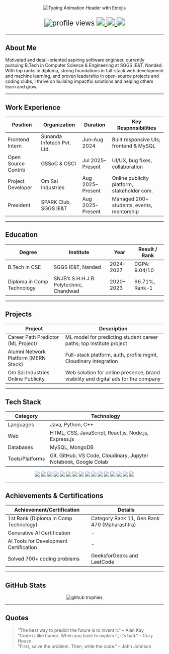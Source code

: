 <!-- Tushar Pandhare | GitHub Profile README -->
<!-- Tushar-Pandhare Github  -->
<!-- Github tushar-pandhare-->
<!-- Thank Uh-->
<p align="center">
  <img src="https://readme-typing-svg.herokuapp.com?font=Poppins&size=35&duration=3000&pause=1000&color=39e678&center=true&vCenter=true&width=950&lines=Hi+there,+I'm+Tushar%20👋;Full-Stack+Developer%20🚀;ML+Enthusiast%20🤖;Competitive+Programmer%20💻;MERN+Stack%20⚛️;CPP|Java|Python|JavaScript%20🛠️;MySQL|MongoDB%20💾;Git|VS+Code|Cloudinary%20⚙️;ML+Algorithms|DSA%20📚;🎓+Diploma:+96.71%25|B.Tech+CSE%20🎓;💡+Always+Learning%20✨" alt="Typing Animation Header with Emojis"/>
</p>

<!-- Enlarged Badges (Profile Views, LeetCode, LinkedIn, Gmail) -->
<p align="center" style="zoom:1.6;">
  <img src="https://komarev.com/ghpvc/?username=tushar-pandhare&label=Profile%20views&color=0e75b6&style=flat" alt="profile views"/>
  <a href="https://leetcode.com/tushar-pandhare/">
    <img src="https://img.shields.io/badge/LeetCode-FFA116?style=flat&logo=leetcode&logoColor=white"/>
  </a>
  <a href="https://www.linkedin.com/in/tushar-pandhare/">
    <img src="https://img.shields.io/badge/LinkedIn-0077B5?style=flat&logo=linkedin&logoColor=white"/>
  </a>
  <a href="mailto:tusharpandharetp@gmail.com">
    <img src="https://img.shields.io/badge/Gmail-D14836?style=flat&logo=gmail&logoColor=white"/>
  </a>
</p>

---

## About Me

Motivated and detail-oriented aspiring software engineer, currently pursuing B.Tech in Computer Science & Engineering at SGGS IE&T, Nanded. With top ranks in diploma, strong foundations in full-stack web development and machine learning, and proven leadership in open-source projects and coding clubs, I thrive on building impactful solutions and helping others learn and grow.

---

## Work Experience

| Position           | Organization                    | Duration                | Key Responsibilities                      |
|--------------------|---------------------------------|-------------------------|------------------------------------------- |
| Frontend Intern    | Sunanda Infotech Pvt. Ltd.      | Jun–Aug 2024            | Built responsive UIs; frontend & MySQL     |
| Open Source Contrib| GSSoC & OSCI                    | Jul 2025–Present        | UI/UX, bug fixes, collaboration            |
| Project Developer  | Om Sai Industries               | Aug 2025–Present        | Online publicity platform, stakeholder com.|
| President          | SPARK Club, SGGS IE&T           | Aug 2025–Present        | Managed 200+ students, events, mentorship |

---

## Education

| Degree                     | Institute                             | Year         | Result / Rank   |
|----------------------------|---------------------------------------|--------------|-----------------|
| B.Tech in CSE              | SGGS IE&T, Nanded                     | 2024–2027    | CGPA: 9.04/10   |
| Diploma in Comp Technology | SNJB’s S.H.H.J.B. Polytechnic, Chandwad| 2020–2023    | 96.71%, Rank-1  |

---

## Projects

| Project                               | Description                                                                                             |
|----------------------------------------|--------------------------------------------------------------------------------------------------------|
| Career Path Predictor (ML Project)     | ML model for predicting student career paths; top institute project                                    |
| Alumni Network Platform (MERN Stack)   | Full-stack platform, auth, profile mgmt, Cloudinary integration                                        |
| Om Sai Industries Online Publicity     | Web solution for online presence, brand visibility and digital ads for the company                     |

---

## Tech Stack

| Category      | Technology                                      |
|---------------|-------------------------------------------------|
| Languages     | Java, Python, C++                               |
| Web           | HTML, CSS, JavaScript, React.js, Node.js, Express.js |
| Databases     | MySQL, MongoDB                                  |
| Tools/Platforms| Git, GitHub, VS Code, Cloudinary, Jupyter Notebook, Google Colab |

<p align="center">
  <img src="https://img.shields.io/badge/Java-ED8B00?style=for-the-badge&logo=java&logoColor=white"/>
  <img src="https://img.shields.io/badge/Python-3776AB?style=for-the-badge&logo=python&logoColor=white"/>
  <img src="https://img.shields.io/badge/C++-00599C?style=for-the-badge&logo=cplusplus&logoColor=white"/>
  <img src="https://img.shields.io/badge/HTML5-E34F26?style=for-the-badge&logo=html5&logoColor=white"/>
  <img src="https://img.shields.io/badge/CSS3-1572B6?style=for-the-badge&logo=css3&logoColor=white"/>
  <img src="https://img.shields.io/badge/JavaScript-F7DF1E?style=for-the-badge&logo=javascript&logoColor=black"/>
  <img src="https://img.shields.io/badge/React-61DAFB?style=for-the-badge&logo=react&logoColor=black"/>
  <img src="https://img.shields.io/badge/Node.js-339933?style=for-the-badge&logo=nodedotjs&logoColor=white"/>
  <img src="https://img.shields.io/badge/Express.js-000000?style=for-the-badge&logo=express&logoColor=white"/>
  <img src="https://img.shields.io/badge/MySQL-4479A1?style=for-the-badge&logo=mysql&logoColor=white"/>
  <img src="https://img.shields.io/badge/MongoDB-47A248?style=for-the-badge&logo=mongodb&logoColor=white"/>
  <img src="https://img.shields.io/badge/Git-F05032?style=for-the-badge&logo=git&logoColor=white"/>
  <img src="https://img.shields.io/badge/GitHub-181717?style=for-the-badge&logo=github&logoColor=white"/>
  <img src="https://img.shields.io/badge/VS%20Code-0078D4?style=for-the-badge&logo=visual-studio-code&logoColor=white"/>
  <img src="https://img.shields.io/badge/Jupyter-F37626?style=for-the-badge&logo=jupyter&logoColor=white"/>
  <img src="https://img.shields.io/badge/Google%20Colab-F9AB00?style=for-the-badge&logo=googlecolab&logoColor=white"/>
</p>

---

## Achievements & Certifications

| Achievement/Certification           | Details                                  |
|-------------------------------------|------------------------------------------|
| 1st Rank (Diploma in Comp Technology)| Category Rank 11, Gen Rank 470  (Maharashtra)    |
| Generative AI Certification         | -                                       |
| AI Tools for Development Certification| -                                      |
| Solved 700+ coding problems         | GeeksforGeeks and LeetCode               |

---

## GitHub Stats

<p align="center">
<!--   <img src="https://github-readme-stats.vercel.app/api?username=tushar-pandhare&show_icons=true&theme=radical" alt="github stats"/>  -->
<!--   <img src="https://github-readme-streak-stats.herokuapp.com/?user=tushar-pandhare&theme=radical"/>  -->
</p>
<p align="center">
  <img src="https://github-profile-trophy.vercel.app/?username=tushar-pandhare&theme=radical&margin-w=10&margin-h=10&column=7" alt="github trophies"/>
</p>

---

## Quotes

> "The best way to predict the future is to invent it." – Alan Kay  
> "Code is like humor. When you have to explain it, it’s bad." – Cory House  
> "First, solve the problem. Then, write the code." – John Johnson  
